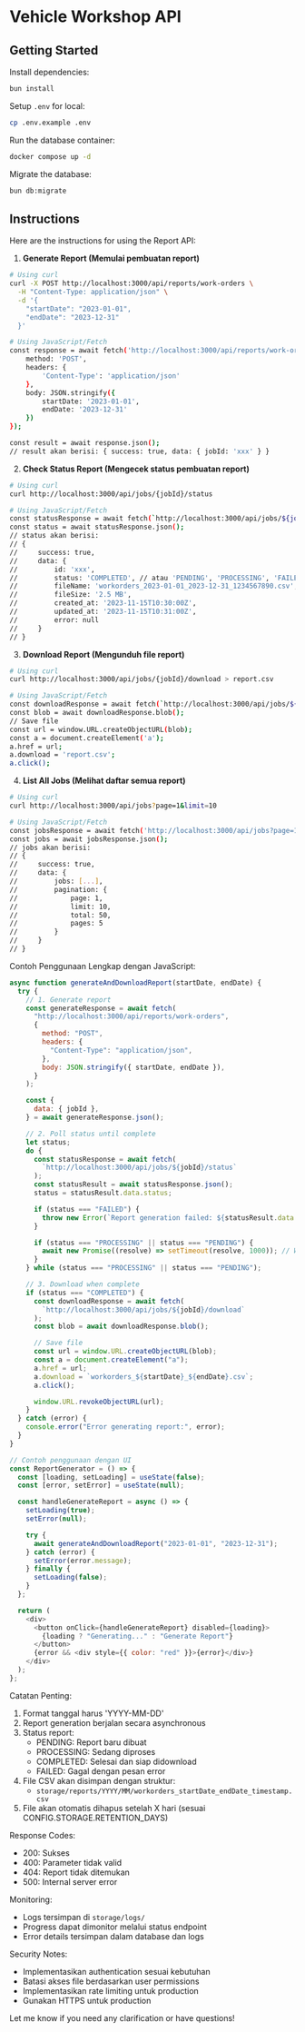 # Vehicle Workshop API

## Getting Started

Install dependencies:

```sh
bun install
```

Setup `.env` for local:

```sh
cp .env.example .env
```

Run the database container:

```sh
docker compose up -d
```

Migrate the database:

```sh
bun db:migrate
```

## Instructions

Here are the instructions for using the Report API:

1. **Generate Report (Memulai pembuatan report)**

```bash
# Using curl
curl -X POST http://localhost:3000/api/reports/work-orders \
  -H "Content-Type: application/json" \
  -d '{
    "startDate": "2023-01-01",
    "endDate": "2023-12-31"
  }'

# Using JavaScript/Fetch
const response = await fetch('http://localhost:3000/api/reports/work-orders', {
    method: 'POST',
    headers: {
        'Content-Type': 'application/json'
    },
    body: JSON.stringify({
        startDate: '2023-01-01',
        endDate: '2023-12-31'
    })
});

const result = await response.json();
// result akan berisi: { success: true, data: { jobId: 'xxx' } }
```

2. **Check Status Report (Mengecek status pembuatan report)**

```bash
# Using curl
curl http://localhost:3000/api/jobs/{jobId}/status

# Using JavaScript/Fetch
const statusResponse = await fetch(`http://localhost:3000/api/jobs/${jobId}/status`);
const status = await statusResponse.json();
// status akan berisi:
// {
//     success: true,
//     data: {
//         id: 'xxx',
//         status: 'COMPLETED', // atau 'PENDING', 'PROCESSING', 'FAILED'
//         fileName: 'workorders_2023-01-01_2023-12-31_1234567890.csv',
//         fileSize: '2.5 MB',
//         created_at: '2023-11-15T10:30:00Z',
//         updated_at: '2023-11-15T10:31:00Z',
//         error: null
//     }
// }
```

3. **Download Report (Mengunduh file report)**

```bash
# Using curl
curl http://localhost:3000/api/jobs/{jobId}/download > report.csv

# Using JavaScript/Fetch
const downloadResponse = await fetch(`http://localhost:3000/api/jobs/${jobId}/download`);
const blob = await downloadResponse.blob();
// Save file
const url = window.URL.createObjectURL(blob);
const a = document.createElement('a');
a.href = url;
a.download = 'report.csv';
a.click();
```

4. **List All Jobs (Melihat daftar semua report)**

```bash
# Using curl
curl http://localhost:3000/api/jobs?page=1&limit=10

# Using JavaScript/Fetch
const jobsResponse = await fetch('http://localhost:3000/api/jobs?page=1&limit=10');
const jobs = await jobsResponse.json();
// jobs akan berisi:
// {
//     success: true,
//     data: {
//         jobs: [...],
//         pagination: {
//             page: 1,
//             limit: 10,
//             total: 50,
//             pages: 5
//         }
//     }
// }
```

Contoh Penggunaan Lengkap dengan JavaScript:

```javascript
async function generateAndDownloadReport(startDate, endDate) {
  try {
    // 1. Generate report
    const generateResponse = await fetch(
      "http://localhost:3000/api/reports/work-orders",
      {
        method: "POST",
        headers: {
          "Content-Type": "application/json",
        },
        body: JSON.stringify({ startDate, endDate }),
      }
    );

    const {
      data: { jobId },
    } = await generateResponse.json();

    // 2. Poll status until complete
    let status;
    do {
      const statusResponse = await fetch(
        `http://localhost:3000/api/jobs/${jobId}/status`
      );
      const statusResult = await statusResponse.json();
      status = statusResult.data.status;

      if (status === "FAILED") {
        throw new Error(`Report generation failed: ${statusResult.data.error}`);
      }

      if (status === "PROCESSING" || status === "PENDING") {
        await new Promise((resolve) => setTimeout(resolve, 1000)); // Wait 1 second
      }
    } while (status === "PROCESSING" || status === "PENDING");

    // 3. Download when complete
    if (status === "COMPLETED") {
      const downloadResponse = await fetch(
        `http://localhost:3000/api/jobs/${jobId}/download`
      );
      const blob = await downloadResponse.blob();

      // Save file
      const url = window.URL.createObjectURL(blob);
      const a = document.createElement("a");
      a.href = url;
      a.download = `workorders_${startDate}_${endDate}.csv`;
      a.click();

      window.URL.revokeObjectURL(url);
    }
  } catch (error) {
    console.error("Error generating report:", error);
  }
}

// Contoh penggunaan dengan UI
const ReportGenerator = () => {
  const [loading, setLoading] = useState(false);
  const [error, setError] = useState(null);

  const handleGenerateReport = async () => {
    setLoading(true);
    setError(null);

    try {
      await generateAndDownloadReport("2023-01-01", "2023-12-31");
    } catch (error) {
      setError(error.message);
    } finally {
      setLoading(false);
    }
  };

  return (
    <div>
      <button onClick={handleGenerateReport} disabled={loading}>
        {loading ? "Generating..." : "Generate Report"}
      </button>
      {error && <div style={{ color: "red" }}>{error}</div>}
    </div>
  );
};
```

Catatan Penting:

1. Format tanggal harus 'YYYY-MM-DD'
2. Report generation berjalan secara asynchronous
3. Status report:
   - PENDING: Report baru dibuat
   - PROCESSING: Sedang diproses
   - COMPLETED: Selesai dan siap didownload
   - FAILED: Gagal dengan pesan error
4. File CSV akan disimpan dengan struktur:
   - `storage/reports/YYYY/MM/workorders_startDate_endDate_timestamp.csv`
5. File akan otomatis dihapus setelah X hari (sesuai CONFIG.STORAGE.RETENTION_DAYS)

Response Codes:

- 200: Sukses
- 400: Parameter tidak valid
- 404: Report tidak ditemukan
- 500: Internal server error

Monitoring:

- Logs tersimpan di `storage/logs/`
- Progress dapat dimonitor melalui status endpoint
- Error details tersimpan dalam database dan logs

Security Notes:

- Implementasikan authentication sesuai kebutuhan
- Batasi akses file berdasarkan user permissions
- Implementasikan rate limiting untuk production
- Gunakan HTTPS untuk production

Let me know if you need any clarification or have questions!
